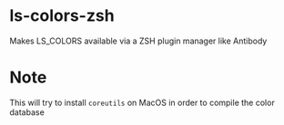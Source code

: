 # ls-colors-zsh
Makes LS_COLORS available via a ZSH plugin manager like Antibody

# Note
This will try to install `coreutils` on MacOS in order to compile the color database

